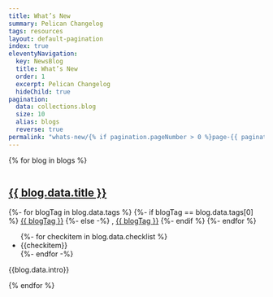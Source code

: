 ```yaml
---
title: What’s New
summary: Pelican Changelog
tags: resources
layout: default-pagination
index: true
eleventyNavigation:
  key: NewsBlog
  title: What’s New
  order: 1
  excerpt: Pelican Changelog
  hideChild: true
pagination:
  data: collections.blog
  size: 10
  alias: blogs
  reverse: true
permalink: "whats-new/{% if pagination.pageNumber > 0 %}page-{{ pagination.pageNumber | plus: 1 }}/{% endif %}"
---
```


{% for blog in blogs %}

<div class="card shadow-none">
  <div class="card-body">
    <div class="row">
      <div class="col-2">
        <img></img>
      </div>
      <div class="col-10">
        <div class="row">
          <div class="col-6">
            <h2><a href="{{ blog.url | url }}">{{ blog.data.title }}</a></h2> 
          </div>
          <div class="col-6">
            {%- for blogTag in blog.data.tags %}
            {%- if blogTag == blog.data.tags[0] %}
            <a href="{{ '/whats-new/tagged/' | url }}{{blogTag | slug}}">{{ blogTag }}</a>
            {%- else -%}
            , <a href="{{ '/whats-new/tagged/' | url }}{{blogTag | slug}}">{{ blogTag }}</a>
            {%- endif %}
            {%- endfor %}
          </div>
          <div class="col">
            <ul>
              {%- for checkitem in blog.data.checklist %}
              <li>{{checkitem}}
              </li> 
              {%- endfor -%}
            </ul>
            <p>{{blog.data.intro}}</p>
          </div>
        </div>
      </div>
    </div>
  </div>
</div>

{% endfor %}
